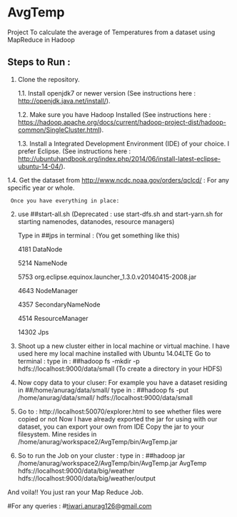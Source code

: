 # AvgTemp
Project To calculate the average of Temperatures from a dataset using MapReduce in Hadoop

## Steps to Run :

1.	Clone the repository.

    1.1. Install openjdk7 or newer version (See instructions here : http://openjdk.java.net/install/).
   
    1.2. Make sure you have Hadoop Installed (See instructions here :          https://hadoop.apache.org/docs/current/hadoop-project-dist/hadoop-common/SingleCluster.html).
   
    1.3. Install a Integrated Development Environment (IDE) of your choice. I prefer Eclipse. (See instructions here : http://ubuntuhandbook.org/index.php/2014/06/install-latest-eclipse-ubuntu-14-04/).
   
   1.4. Get the dataset from http://www.ncdc.noaa.gov/orders/qclcd/ : For any specific year or whole.


     Once you have everything in place:

2.	use ##start-all.sh (Deprecated : use start-dfs.sh and start-yarn.sh for starting namenodes, datanodes, resource managers)
  
     Type in ##jps in terminal : (You get something like this)

      4181 DataNode

      5214 NameNode

      5753 org.eclipse.equinox.launcher_1.3.0.v20140415-2008.jar

      4643 NodeManager

      4357 SecondaryNameNode

      4514 ResourceManager

      14302 Jps


3.	Shoot up a new cluster either in local machine or virtual machine.
     I have used here my local machine installed with Ubuntu 14.04LTE
     Go to terminal :
     type in : 
         ##hadoop fs -mkdir -p hdfs://localhost:9000/data/small (To create a directory in your HDFS)
 
4.	Now copy data to your cluser:
     For example you have a dataset residing in ##/home/anurag/data/small/
     type in : 
         ##hadoop fs -put /home/anurag/data/small/ hdfs://localhost:9000/data/small
 
5.	Go to : http://localhost:50070/explorer.html to see whether files were copied or not
      Now I have already exported the jar for using with our dataset, you can export your own from IDE
      Copy the jar to your filesystem. Mine resides in /home/anurag/workspace2/AvgTemp/bin/AvgTemp.jar
 
6.	So to run the Job on your cluster :
      type in :
       ##hadoop jar /home/anurag/workspace2/AvgTemp/bin/AvgTemp.jar AvgTemp hdfs://localhost:9000/data/big/weather                hdfs://localhost:9000/data/big/weather/output

And voila!!
You just ran your Map Reduce Job.

#For any queries :
#tiwari.anurag126@gmail.com
 

